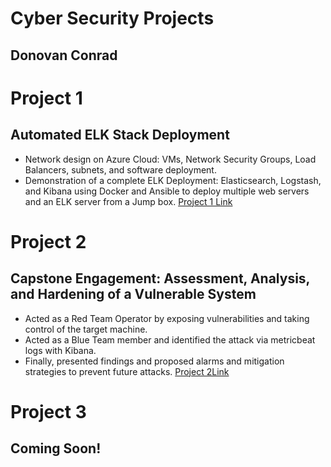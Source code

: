 # Cyber Security Projects
## Donovan Conrad



# Project 1
## __Automated ELK Stack Deployment__
* Network design on Azure Cloud: VMs, Network Security Groups, Load Balancers, subnets, and software deployment.
* Demonstration of a complete ELK Deployment: Elasticsearch, Logstash, and Kibana using Docker and Ansible to deploy multiple web servers and an ELK server from a Jump box. 
[Project 1 Link](https://github.com/donovanconrad/cybersecurity_projects/blob/main/Project1/README-P1.md)



# Project 2
## __Capstone Engagement: Assessment, Analysis, and Hardening of a Vulnerable System__
* Acted as a Red Team Operator by exposing vulnerabilities and taking control of the target machine.
* Acted as a Blue Team member and identified the attack via metricbeat logs with Kibana.
* Finally, presented findings and proposed alarms and mitigation strategies to prevent future attacks.
[Project 2Link](https://github.com/donovanconrad/cybersecurity_projects/blob/main/Project2/Project2PresentationDonovanConrad.pdf)



# Project 3
## Coming Soon!
